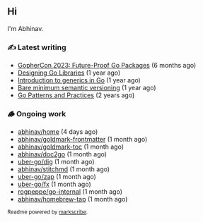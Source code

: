 ## Hi

I'm Abhinav.

### ✍️ Latest writing


- [GopherCon 2023: Future-Proof Go Packages](https://abhinavg.net/2023/09/27/future-proof-packages/) (6 months ago)
- [Designing Go Libraries](https://abhinavg.net/2022/12/06/designing-go-libraries/) (1 year ago)
- [Introduction to generics in Go](https://abhinavg.net/2022/11/23/generics-intro/) (1 year ago)
- [Bare minimum semantic versioning](https://abhinavg.net/2022/11/07/semver/) (1 year ago)
- [Go Patterns and Practices](https://abhinavg.net/2022/09/19/go-patterns-and-practices-talk/) (2 years ago)

### 🪵 Ongoing work


- [abhinav/home](https://github.com/abhinav/home) (4 days ago)
- [abhinav/goldmark-frontmatter](https://github.com/abhinav/goldmark-frontmatter) (1 month ago)
- [abhinav/goldmark-toc](https://github.com/abhinav/goldmark-toc) (1 month ago)
- [abhinav/doc2go](https://github.com/abhinav/doc2go) (1 month ago)
- [uber-go/dig](https://github.com/uber-go/dig) (1 month ago)
- [abhinav/stitchmd](https://github.com/abhinav/stitchmd) (1 month ago)
- [uber-go/zap](https://github.com/uber-go/zap) (1 month ago)
- [uber-go/fx](https://github.com/uber-go/fx) (1 month ago)
- [rogpeppe/go-internal](https://github.com/rogpeppe/go-internal) (1 month ago)
- [abhinav/homebrew-tap](https://github.com/abhinav/homebrew-tap) (1 month ago)

<sub>Readme powered by [markscribe](https://github.com/muesli/markscribe).</sub>
